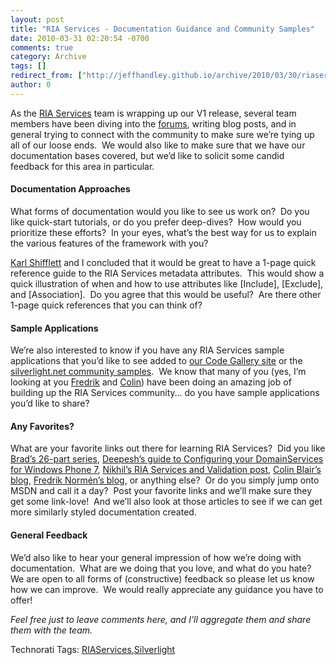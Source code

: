 ```yaml
---
layout: post
title: "RIA Services - Documentation Guidance and Community Samples"
date: 2010-03-31 02:20:54 -0700
comments: true
category: Archive
tags: []
redirect_from: ["http://jeffhandley.github.io/archive/2010/03/30/riaservices-documentation-samples.aspx"]
author: 0
---
```

<!-- more -->
<p>As the <a href="http://silverlight.net/riaservices" target="_blank">RIA Services</a> team is wrapping up our V1 release, several team members have been diving into the <a href="http://forums.silverlight.net/forums/53.aspx" target="_blank">forums</a>, writing blog posts, and in general trying to connect with the community to make sure we’re tying up all of our loose ends.  We would also like to make sure that we have our documentation bases covered, but we’d like to solicit some candid feedback for this area in particular.</p>  <h4>Documentation Approaches</h4>  <p>What forms of documentation would you like to see us work on?  Do you like quick-start tutorials, or do you prefer deep-dives?  How would you prioritize these efforts?  In your eyes, what’s the best way for us to explain the various features of the framework with you?</p>  <p><a href="http://karlshifflett.wordpress.com/" target="_blank">Karl Shifflett</a> and I concluded that it would be great to have a 1-page quick reference guide to the RIA Services metadata attributes.  This would show a quick illustration of when and how to use attributes like [Include], [Exclude], and [Association].  Do you agree that this would be useful?  Are there other 1-page quick references that you can think of?</p>  <h4>Sample Applications</h4>  <p>We’re also interested to know if you have any RIA Services sample applications that you’d like to see added to <a href="http://code.msdn.microsoft.com/RiaServices" target="_blank">our Code Gallery site</a> or the <a href="http://www.silverlight.net/community/samples/wcf-ria-services/" target="_blank">silverlight.net community samples</a>.  We know that many of you (yes, I’m looking at you <a href="http://weblogs.asp.net/fredriknormen/" target="_blank">Fredrik</a> and <a href="http://riaservicesblog.net/Blog/" target="_blank">Colin</a>) have been doing an amazing job of building up the RIA Services community… do you have sample applications you’d like to share?</p>  <h4>Any Favorites?</h4>  <p>What are your favorite links out there for learning RIA Services?  Did you like <a href="http://blogs.msdn.com/brada/archive/2009/10/27/index-for-business-apps-example-for-silverlight-3-rtm-and-net-ria-services-july-update.aspx" target="_blank">Brad’s 26-part series</a>, <a href="http://blogs.msdn.com/deepm/archive/2010/03/17/configuring-your-domainservice-for-a-windows-phone-application.aspx" target="_blank">Deepesh’s guide to Configuring your DomainServices for Windows Phone 7</a>, <a href="http://www.nikhilk.net/RIA-Services-Validation.aspx" target="_blank">Nikhil’s RIA Services and Validation post</a>, <a href="http://riaservicesblog.net/Blog/" target="_blank">Colin Blair’s blog</a>, <a href="http://weblogs.asp.net/fredriknormen/" target="_blank">Fredrik Normén’s blog</a>, or anything else?  Or do you simply jump onto MSDN and call it a day?  Post your favorite links and we’ll make sure they get some link-love!  And we’ll also look at those articles to see if we can get more similarly styled documentation created.</p>  <h4>General Feedback</h4>  <p>We’d also like to hear your general impression of how we’re doing with documentation.  What are we doing that you love, and what do you hate?  We are open to all forms of (constructive) feedback so please let us know how we can improve.  We would really appreciate any guidance you have to offer!</p>  <p><em>Feel free just to leave comments here, and I’ll aggregate them and share them with the team.</em></p>  <div style="padding-bottom: 0px; margin: 0px; padding-left: 0px; padding-right: 0px; display: inline; float: none; padding-top: 0px" id="scid:0767317B-992E-4b12-91E0-4F059A8CECA8:69b93903-ae8e-4ffa-98cb-ebbbb38a56ce" class="wlWriterEditableSmartContent">Technorati Tags: <a href="http://technorati.com/tags/RIAServices" rel="tag">RIAServices</a>,<a href="http://technorati.com/tags/Silverlight" rel="tag">Silverlight</a></div>

